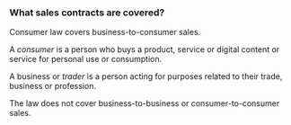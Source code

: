 ###  What sales contracts are covered?

Consumer law covers business-to-consumer sales.

A _consumer_ is a person who buys a product, service or digital content or
service for personal use or consumption.

A business or _trader_ is a person acting for purposes related to their trade,
business or profession.

The law does not cover business-to-business or consumer-to-consumer sales.
